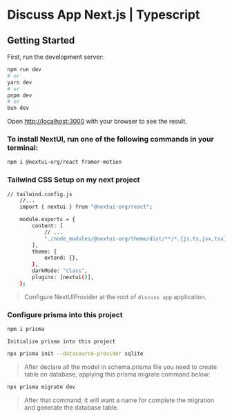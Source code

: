 # Discuss App Next.js | Typescript

## Getting Started

First, run the development server:

```bash
npm run dev
# or
yarn dev
# or
pnpm dev
# or
bun dev
```

Open [http://localhost:3000](http://localhost:3000) with your browser to see the result.

### To install NextUI, run one of the following commands in your terminal:

```bash
npm i @nextui-org/react framer-motion
```

### Tailwind CSS Setup on my next project

```bash
// tailwind.config.js
    //...
    import { nextui } from "@nextui-org/react";

    module.exports = {
        content: [
            // ...
            "./node_modules/@nextui-org/theme/dist/**/*.{js,ts,jsx,tsx}",
        ],
        theme: {
            extend: {},
        },
        darkMode: "class",
        plugins: [nextui()],
    };
```

> Configure NextUIProvider at the root of `discuss app` application.

### Configure prisma into this project

```bash
npm i prisma

```

`Initialize prisma into this project`

```bash
npx prisma init --datasource-provider sqlite
```

> After declare all the model in schema.prisma file you need to create table on database, applying this prisma migrate command below:

```bash
npx prisma migrate dev

```

> After that command, it will want a name for complete the migration and generate the database table.
